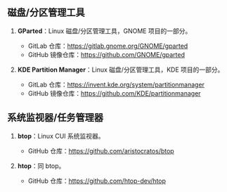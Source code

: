 ## 磁盘/分区管理工具

1. **GParted**：Linux 磁盘/分区管理工具，GNOME 项目的一部分。
   
   - GitLab 仓库：https://gitlab.gnome.org/GNOME/gparted
   - GitHub 镜像仓库：https://github.com/GNOME/gparted

2. **KDE Partition Manager**：Linux 磁盘/分区管理工具，KDE 项目的一部分。
   
   - GitLab 仓库：https://invent.kde.org/system/partitionmanager
   - GitHub 镜像仓库：https://github.com/KDE/partitionmanager

## 系统监视器/任务管理器

1. **btop**：Linux CUI 系统监视器。
   
   - GitHub 仓库：https://github.com/aristocratos/btop

2. **htop**：同 btop。
   
   - GitHub 仓库：https://github.com/htop-dev/htop

